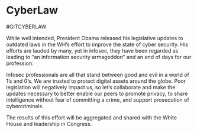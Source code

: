 # CyberLaw

#GITCYBERLAW

While well intended, President Obama released his legislative updates to outdated laws in the WH’s effort to improve the state of cyber security. His efforts are lauded by many, yet in infosec, they have been regarded as leading to “an information security armageddon” and an end of days for our profession.

Infosec professionals are all that stand between good and evil in a world of 1’s and 0’s. We are trusted to protect digital assets around the globe. Poor legislation will negatively impact us, so let’s collaborate and make the updates necessary to better enable our peers to promote privacy, to share intelligence without fear of committing a crime, and support prosecution of cybercriminals. 

The results of this effort will be aggregated and shared with the White House and leadership in Congress.
